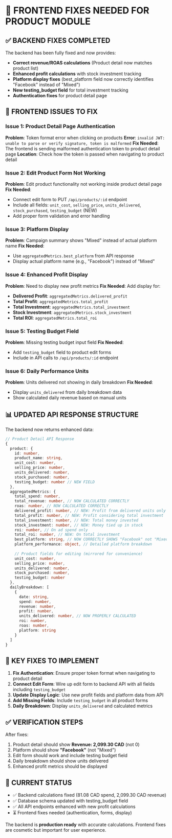 # 🚀 FRONTEND FIXES NEEDED FOR PRODUCT MODULE

## ✅ **BACKEND FIXES COMPLETED**

The backend has been fully fixed and now provides:
- **Correct revenue/ROAS calculations** (Product detail now matches product list)
- **Enhanced profit calculations** with stock investment tracking
- **Platform display fixes** (best_platform field now correctly identifies "Facebook" instead of "Mixed")
- **New testing_budget field** for total investment tracking
- **Authentication fixes** for product detail page

## 🔧 **FRONTEND ISSUES TO FIX**

### **Issue 1: Product Detail Page Authentication** 
**Problem**: Token format error when clicking on products
**Error**: `invalid JWT: unable to parse or verify signature, token is malformed`
**Fix Needed**: The frontend is sending malformed authentication token to product detail page
**Location**: Check how the token is passed when navigating to product detail

### **Issue 2: Edit Product Form Not Working**
**Problem**: Edit product functionality not working inside product detail page
**Fix Needed**: 
- Connect edit form to PUT `/api/products/:id` endpoint
- Include all fields: `unit_cost`, `selling_price`, `units_delivered`, `stock_purchased`, `testing_budget` (NEW)
- Add proper form validation and error handling

### **Issue 3: Platform Display**
**Problem**: Campaign summary shows "Mixed" instead of actual platform name
**Fix Needed**: 
- Use `aggregatedMetrics.best_platform` from API response
- Display actual platform name (e.g., "Facebook") instead of "Mixed"

### **Issue 4: Enhanced Profit Display**
**Problem**: Need to display new profit metrics
**Fix Needed**: Add display for:
- **Delivered Profit**: `aggregatedMetrics.delivered_profit`
- **Total Profit**: `aggregatedMetrics.total_profit` 
- **Total Investment**: `aggregatedMetrics.total_investment`
- **Stock Investment**: `aggregatedMetrics.stock_investment`
- **Total ROI**: `aggregatedMetrics.total_roi`

### **Issue 5: Testing Budget Field**
**Problem**: Missing testing budget input field
**Fix Needed**: 
- Add `testing_budget` field to product edit forms
- Include in API calls to `/api/products/:id` endpoint

### **Issue 6: Daily Performance Units**
**Problem**: Units delivered not showing in daily breakdown
**Fix Needed**: 
- Display `units_delivered` from daily breakdown data
- Show calculated daily revenue based on manual units

## 📊 **UPDATED API RESPONSE STRUCTURE**

The backend now returns enhanced data:

```typescript
// Product Detail API Response
{
  product: {
    id: number,
    product_name: string,
    unit_cost: number,
    selling_price: number,
    units_delivered: number,
    stock_purchased: number,
    testing_budget: number // NEW FIELD
  },
  aggregatedMetrics: {
    total_spend: number,
    total_revenue: number, // NOW CALCULATED CORRECTLY
    roas: number, // NOW CALCULATED CORRECTLY
    delivered_profit: number, // NEW: Profit from delivered units only
    total_profit: number, // NEW: Profit considering total investment
    total_investment: number, // NEW: Total money invested
    stock_investment: number, // NEW: Money tied up in stock
    roi: number, // On ad spend only
    total_roi: number, // NEW: On total investment
    best_platform: string, // NOW CORRECTLY SHOWS "Facebook" not "Mixed"
    platform_performance: object, // Detailed platform breakdown
    
    // Product fields for editing (mirrored for convenience)
    unit_cost: number,
    selling_price: number,
    units_delivered: number,
    stock_purchased: number,
    testing_budget: number
  },
  dailyBreakdown: [
    {
      date: string,
      spend: number,
      revenue: number,
      profit: number,
      units_delivered: number, // NOW PROPERLY CALCULATED
      roi: number,
      roas: number,
      platform: string
    }
  ]
}
```

## 🎯 **KEY FIXES TO IMPLEMENT**

1. **Fix Authentication**: Ensure proper token format when navigating to product detail
2. **Connect Edit Form**: Wire up edit form to backend API with all fields including `testing_budget`
3. **Update Display Logic**: Use new profit fields and platform data from API
4. **Add Missing Fields**: Include `testing_budget` in all product forms
5. **Daily Breakdown**: Display `units_delivered` and calculated metrics

## ✅ **VERIFICATION STEPS**

After fixes:
1. Product detail should show **Revenue: 2,099.30 CAD** (not 0)
2. Platform should show **"Facebook"** (not "Mixed")
3. Edit form should work and include testing budget field
4. Daily breakdown should show units delivered
5. Enhanced profit metrics should be displayed

## 🚀 **CURRENT STATUS**

- ✅ Backend calculations fixed (81.08 CAD spend, 2,099.30 CAD revenue)
- ✅ Database schema updated with testing_budget field
- ✅ All API endpoints enhanced with new profit calculations
- ⏳ Frontend fixes needed (authentication, forms, display)

The backend is **production ready** with accurate calculations. Frontend fixes are cosmetic but important for user experience. 